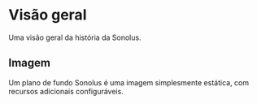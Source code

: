 # Visão geral

Uma visão geral da história da Sonolus.

## Imagem

Um plano de fundo Sonolus é uma imagem simplesmente estática, com recursos adicionais configuráveis.

